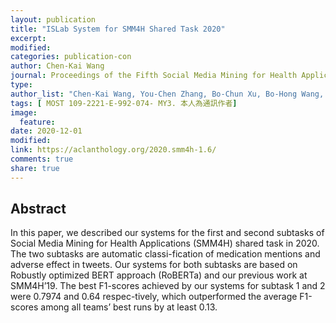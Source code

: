 ```yaml
---
layout: publication
title: "ISLab System for SMM4H Shared Task 2020"
excerpt:
modified:
categories: publication-con
author: Chen-Kai Wang
journal: Proceedings of the Fifth Social Media Mining for Health Applications Workshop & Shared Task
type: 
author_list: "Chen-Kai Wang, You-Chen Zhang, Bo-Chun Xu, Bo-Hong Wang, You-Ning Xu, Po-Hao Chen, Hong-Jie Dai, Chung-Hong Lee"
tags: [ MOST 109-2221-E-992-074- MY3. 本人為通訊作者]
image:
  feature:
date: 2020-12-01
modified: 
link: https://aclanthology.org/2020.smm4h-1.6/
comments: true
share: true
---
```


## Abstract

In this paper, we described our systems for the first and second subtasks of Social Media Mining for Health Applications (SMM4H) shared task in 2020. The two subtasks are automatic classi-fication of medication mentions and adverse effect in tweets. Our systems for both subtasks are based on Robustly optimized BERT approach (RoBERTa) and our previous work at SMM4H’19. The best F1-scores achieved by our systems for subtask 1 and 2 were 0.7974 and 0.64 respec-tively, which outperformed the average F1-scores among all teams’ best runs by at least 0.13.